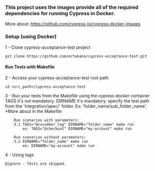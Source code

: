 ### This project uses the images provide all of the required dependencies for running Cypress in Docker.
More about: https://github.com/cypress-io/cypress-docker-images 

### Setup (using Docker)

1 - Clone cypress-acceptance-test project
```
git clone https://github.com/ertakano/cypress-acceptance-test.git
```

#### Run Tests with Makefile

2 - Access your cypress-acceptance-test root path
```
cd <src_path>/cypress-acceptance-test
```

3 - Run your tests from the Makefile using the cypress docker container
TAGS it's not mandatory.
DIRNAME it's mandatory. specify the test path from the 'integration/spec/' folder. Ex: 'folder_name/sub_folder_name'.
*More about in the Makefile

```
    Run scenarios with parameters:
    3.1 TAGS="@cucumber_tag" DIRNAME="folder_name" make run
        ex: TAGS="@checkout" DIRNAME="my-account" make run
```

```
    Run scenarios without parameters:
    3.2 DIRNAME="folder_name" make run
        ex: DIRNAME="my-account" make run
``` 

4 - Using tags
```
@ignore - Tests are skipped.
```
